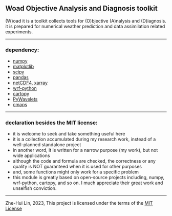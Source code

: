 ## Woad Objective Analysis and Diagnosis toolkit
(W)oad it is a toolkit collects tools for (O)bjective (A)nalysis and (D)iagnosis.  
it is prepared for numerical weather prediction and data assimilation related experiments.  

------------------------------------------------
### dependency:
* [numpy](https://numpy.org/)
* [matplotlib](https://matplotlib.org/)
* [scipy](https://scipy.org/)
* [pandas](https://pandas.pydata.org/)
* [netCDF4](http://unidata.github.io/netcdf4-python), [xarray](https://xarray.dev/)
* [wrf-python](https://wrf-python.readthedocs.io/en/latest/)
* [cartopy](https://scitools.org.uk/cartopy/docs/latest/)
* [PyWavelets](http://pywavelets.readthedocs.org/)
* [cmaps](https://github.com/hhuangwx/cmaps)

------------------------------------------------
### declaration besides the MIT license: 
* it is welcome to seek and take something useful here
* it is a collection accumulated during my research work, instead of a well-planned standalone project
* in another word, it is written for a narrow purpose (my work), but not wide applications  
* although the code and formula are checked, the correctness or any quality is NOT guaranteed when it is used for other purposes
* and, some functions might only work for a specific problem
* this module is greatly based on open-source projects including, numpy, wrf-python, cartopy, and so on. I much appreciate their great work and unselfish conviction.

------------------------------------------------
Zhe-Hui Lin, 2023, This project is licensed under the terms of the [MIT License](https://github.com/uegajde/woad/blob/master/LICENSE)